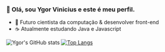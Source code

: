### 👋 Olá, sou Ygor Vinicius e este é meu perfil.

- 🗿 Futuro cientista da computação & desenvolver front-end
- ☕ Atualmente estudando Java e Javascript

![Ygor's GitHub stats](https://github-readme-stats.vercel.app/api?username=ygordev01&show_icons=true&theme=tokyonight)
[![Top Langs](https://github-readme-stats.vercel.app/api/top-langs/?username=ygordev01&langs_count=8&theme=tokyonight)](https://github.com/ygordev01/github-readme-stats)

